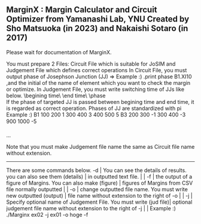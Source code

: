MarginX : Margin Calculator and Circuit Optimizer from Yamanashi Lab, YNU Created by Sho Matsuoka (in 2023) and Nakaishi Sotaro (in 2017) 
 --------------------------------------------------------------------------
Please wait for documentation of MarginX.

You must prepare 2 Files: Circuit File which is suitable for JoSIM and Judgement File which defines correct operations
In Circuit File, you must output phase of Josephson Junction (JJ) => Example :) .print phase B1.XI10
,and the initial of the name of element which you want to check the margin or optimize. In Judgement File, you must write switching time of JJs like below. \begining time\ \end time\ \phase\
If the phase of targeted JJ is passed between begining time and end time, it is regarded as correct operation.
Phases of JJ are standardized with pi 
Example :)
B1
100 200 1 
300 400 3 
400 500 5
B3
200 300 -1 
300 400 -3 
900 1000 -5 

...

Note that you must make Judgement file name the same as Circuit file name
without extension.

--------------------------------------------------------------------------
There are some commands below.
-d        | You can see the details of results. you can also see them
(details) | in outputted text file.
          |
          |
-f        | the output of a figure of Margins. You can also make
(figure)  | figures of Margins from CSV file normally outputted
          |
          |
-o        | change outputted file name. You must write new outputted
(output)  | file name without extension to the right of -o 
          |
          |
-j        | Specify optional name of Judgement File. You must write
(jud file)| optional judgement file name without extension to the right of -j 
          |
          |
Example :) ./Marginx ex02 -j ex01 -o hoge -f
